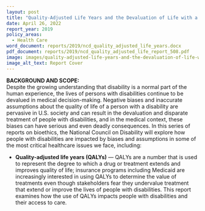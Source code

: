 ```yaml
---
layout: post
title: "Quality-Adjusted Life Years and the Devaluation of Life with a Disability "
date: April 26, 2022
report_year: 2019
policy_areas:
  - Health Care
word_document: reports/2019/ncd_quality_adjusted_life_years.docx
pdf_document: reports/2019/ncd_quality_adjusted_life_report_508.pdf
image: images/quality-adjusted-life-years-and-the-devaluation-of-life-with-a-disability-cover.png
image_alt_text: Report Cover
---
```

**BACKGROUND AND SCOPE:**\
Despite the growing understanding that disability is a normal part of the human experience, the lives of persons with disabilities continue to be devalued in medical decision-making. Negative biases and inaccurate assumptions about the quality of life of a person with a disability are pervasive in U.S. society and can result in the devaluation and disparate treatment of people with disabilities, and in the medical context, these biases can have serious and even deadly consequences. In this series of reports on bioethics, the National Council on Disability will explore how people with disabilities are impacted by biases and assumptions in some of the most critical healthcare issues we face, including:

* **Quality-adjusted life years (QALYs)** — QALYs are a number that is used to represent the degree to which a drug or treatment extends and improves quality of life; insurance programs including Medicaid are increasingly interested in using QALYs to determine the value of treatments even though stakeholders fear they undervalue treatment that extend or improve the lives of people with disabilities. This report examines how the use of QALYs impacts people with disabilities and their access to care.